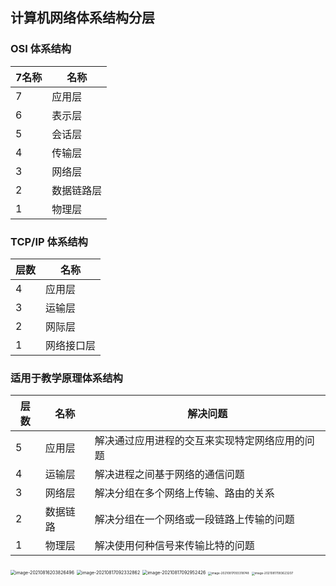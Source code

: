 ## 计算机网络体系结构分层

### OSI 体系结构

| 7名称 | 名称       |
| ----- | ---------- |
| 7     | 应用层     |
| 6     | 表示层     |
| 5     | 会话层     |
| 4     | 传输层     |
| 3     | 网络层     |
| 2     | 数据链路层 |
| 1     | 物理层     |



### TCP/IP 体系结构

| 层数 | 名称       |
| ---- | ---------- |
| 4    | 应用层     |
| 3    | 运输层     |
| 2    | 网际层     |
| 1    | 网络接口层 |



### 适用于教学原理体系结构

| 层数 | 名称     | 解决问题                                       |
| ---- | -------- | ---------------------------------------------- |
| 5    | 应用层   | 解决通过应用进程的交互来实现特定网络应用的问题 |
| 4    | 运输层   | 解决进程之间基于网络的通信问题                 |
| 3    | 网络层   | 解决分组在多个网络上传输、路由的关系           |
| 2    | 数据链路 | 解决分组在一个网络或一段链路上传输的问题       |
| 1    | 物理层   | 解决使用何种信号来传输比特的问题               |



<img src="https://i.loli.net/2021/10/12/JROb2kDmcNlVt7z.png" alt="image-20210816203826496" style="zoom:50%;" />



<img src="https://i.loli.net/2021/10/12/YcgHpPQSkuABx3a.png" alt="image-20210817092332862" style="zoom: 50%;" />



<img src="https://i.loli.net/2021/10/12/FoW2GKgZeR37jXs.png" alt="image-20210817092952426" style="zoom:50%;" />



<img src="https://i.loli.net/2021/10/12/gFYtn1zjpS4ZPxX.png" alt="image-20210817093318748" style="zoom: 33%;" />



<img src="https://i.loli.net/2021/10/12/7ihnT3B9cRXdjkg.png" alt="image-20210817093623207" style="zoom:33%;" />


